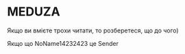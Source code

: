 # MEDUZA
Якщо ви вмієте трохи читати, то розберетеся, що до чого)

Якщо що NoName14232423 це Sender
